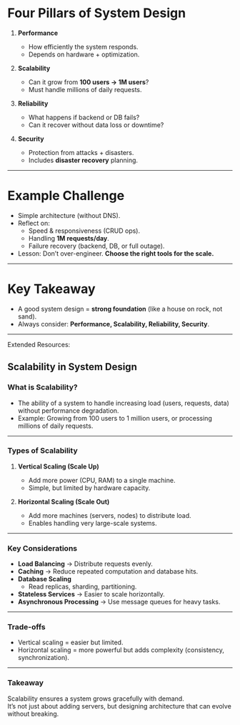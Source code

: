 # Four Pillars of System Design

1. **Performance**  
   - How efficiently the system responds.  
   - Depends on hardware + optimization.  

2. **Scalability**  
   - Can it grow from **100 users → 1M users**?  
   - Must handle millions of daily requests.  

3. **Reliability**  
   - What happens if backend or DB fails?  
   - Can it recover without data loss or downtime?  

4. **Security**  
   - Protection from attacks + disasters.  
   - Includes **disaster recovery** planning.  

---

# Example Challenge
- Simple architecture (without DNS).  
- Reflect on:  
  - Speed & responsiveness (CRUD ops).  
  - Handling **1M requests/day**.  
  - Failure recovery (backend, DB, or full outage).  
- Lesson: Don’t over-engineer. **Choose the right tools for the scale.**  

---

# Key Takeaway
- A good system design = **strong foundation** (like a house on rock, not sand).  
- Always consider: **Performance, Scalability, Reliability, Security**.  

---

Extended Resources: 

## Scalability in System Design

### What is Scalability?
- The ability of a system to handle increasing load (users, requests, data) without performance degradation.  
- Example: Growing from 100 users to 1 million users, or processing millions of daily requests.

---

### Types of Scalability
1. **Vertical Scaling (Scale Up)**  
   - Add more power (CPU, RAM) to a single machine.  
   - Simple, but limited by hardware capacity.  

2. **Horizontal Scaling (Scale Out)**  
   - Add more machines (servers, nodes) to distribute load.  
   - Enables handling very large-scale systems.  

---

### Key Considerations
- **Load Balancing** → Distribute requests evenly.  
- **Caching** → Reduce repeated computation and database hits.  
- **Database Scaling**  
  - Read replicas, sharding, partitioning.  
- **Stateless Services** → Easier to scale horizontally.  
- **Asynchronous Processing** → Use message queues for heavy tasks.  

---

### Trade-offs
- Vertical scaling = easier but limited.  
- Horizontal scaling = more powerful but adds complexity (consistency, synchronization).  

---

### Takeaway
Scalability ensures a system grows gracefully with demand.  
It’s not just about adding servers, but designing architecture that can evolve without breaking.



